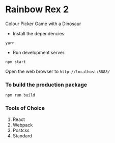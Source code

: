 # Rainbow Rex 2
Colour Picker Game with a Dinosaur

* Install the dependencies:

```
yarn
```

* Run development server:

```
npm start
```

Open the web browser to `http://localhost:8888/`

### To build the production package

```
npm run build
```

### Tools of Choice
1. React
2. Webpack
3. Postcss
4. Standard
